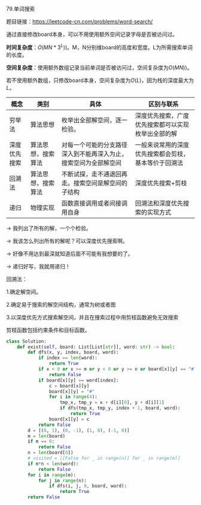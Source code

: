79.单词搜索

题目链接：https://leetcode-cn.com/problems/word-search/

通过直接修改board本身，可以不用使用额外空间记录字母是否被访问过。

**时间复杂度**：$O(MN*3^L))$。M，N分别维board的高度和宽度。L为所需搜索单词的长度。

**空间复杂度**：使用额外数组记录当前单词是否被访问过，空间复杂度为$O(MN))$。

若不使用额外数组，只修改board本身，空间复杂度为$O(L)$，因为栈的深度最大为$L$。



| 概念         | 类别               | 具体                                                         | 区别与联系                                           |
| ------------ | ------------------ | ------------------------------------------------------------ | ---------------------------------------------------- |
| 穷举法       | 算法思想           | 枚举出全部解空间，逐一检验。                                 | 深度优先搜索，广度优先搜索都可以实现枚举出全部的解   |
| 深度优先搜索 | 算法思想，搜索算法 | 对每一个可能的分支路径深入到不能再深入为止，搜索空间为全部解空间 | 一般来说常用的深度优先搜索都会剪枝，基本等价于回溯法 |
| 回溯法       | 算法思想，搜索算法 | 不断试探，走不通退回再走。搜索空间是解空间的子结构           | 深度优先搜索+剪枝                                    |
| 递归         | 物理实现           | 函数直接调用或者间接调用自身                                 | 回溯法和深度优先搜索的实现方式                       |

-> 我列出了所有的解，一个个检验。

-> 我该怎么列出所有的解呢？可以深度优先搜索啊。

-> 好像不用达到最深就知道后面不可能有我想要的了。

-> 递归好写，我就用递归！

回溯法：

1.确定解空间。

2.确定易于搜索的解空间结构，通常为树或者图

3.以深度优先方式搜索解空间，并且在搜索过程中用剪枝函数避免无效搜索

剪枝函数包括约束条件和目标函数。

```python
class Solution:
    def exist(self, board: List[List[str]], word: str) -> bool:
        def dfs(x, y, index, board, word):
            if index == len(word):
                return True
            if x < 0 or x >= m or y < 0 or y >= n or board[x][y] == "#":
                return False
            if board[x][y] == word[index]:
                c = board[x][y]
                board[x][y] = "#"      
                for i in range(4):
                    tmp_x, tmp_y = x + d[i][0], y + d[i][1]
                    if dfs(tmp_x, tmp_y, index + 1, board, word):
                        return True
                board[x][y] = c
            return False
        d = [(0, 1), (0, -1), (1, 0), (-1, 0)]
        m = len(board)
        if m == 0:
            return False
        n = len(board[0])
        # visited = [[False for _ in range(n)] for _ in range(m)]
        if m*n < len(word):
            return False
        for i in range(m):
            for j in range(n):
                if dfs(i, j, 0, board, word):
                    return True
        return False

```

